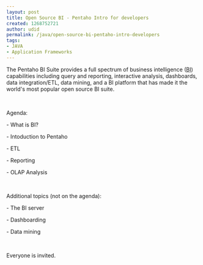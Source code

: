 ```yaml
---
layout: post
title: Open Source BI - Pentaho Intro for developers
created: 1268752721
author: udid
permalink: /java/open-source-bi-pentaho-intro-developers
tags:
- JAVA
- Application Frameworks
---
```

<p>The Pentaho BI Suite provides a full spectrum of business intelligence (<acronym title="Business Intelligence">BI</acronym>) capabilities including  query and reporting, interactive analysis, dashboards, data  integration/ETL, data mining, and a BI platform that has made it the  world's most popular open source BI suite.</p>
<p>&nbsp;</p>
<p>Agenda:</p>
<p>- What is BI?</p>
<p>- Intoduction to Pentaho</p>
<p>- ETL</p>
<p>- Reporting</p>
<p>- OLAP Analysis</p>
<p>&nbsp;</p>
<p>Additional topics (not on the agenda):</p>
<p>- The BI server</p>
<p>- Dashboarding</p>
<p>- Data mining</p>
<p>&nbsp;</p>
<p>Everyone is invited.</p>
<p>&nbsp;</p>
